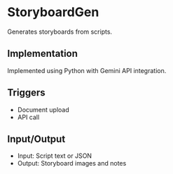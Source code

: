 # StoryboardGen

Generates storyboards from scripts.

## Implementation

Implemented using Python with Gemini API integration.

## Triggers

- Document upload
- API call

## Input/Output

- Input: Script text or JSON
- Output: Storyboard images and notes
